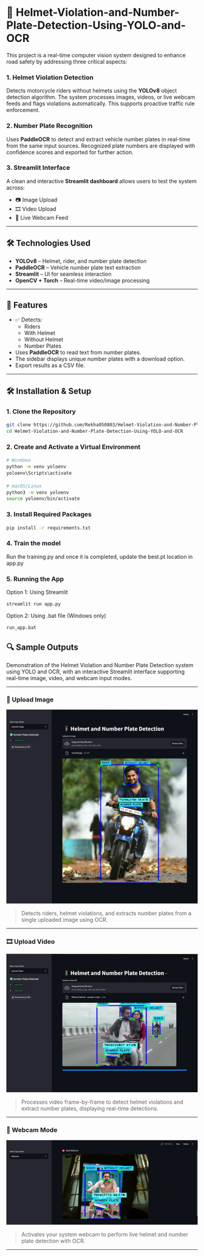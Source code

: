 # 🚦 Helmet-Violation-and-Number-Plate-Detection-Using-YOLO-and-OCR

This project is a real-time computer vision system designed to enhance road safety by addressing three critical aspects:

### 1. Helmet Violation Detection  
Detects motorcycle riders without helmets using the **YOLOv8** object detection algorithm. The system processes images, videos, or live webcam feeds and flags violations automatically. This supports proactive traffic rule enforcement.

### 2. Number Plate Recognition  
Uses **PaddleOCR** to detect and extract vehicle number plates in real-time from the same input sources. Recognized plate numbers are displayed with confidence scores and exported for further action.

### 3. Streamlit Interface  
A clean and interactive **Streamlit dashboard** allows users to test the system across:
- 📷 Image Upload
- 🎞️ Video Upload
- 🎥 Live Webcam Feed

---

## 🛠️ Technologies Used
- **YOLOv8** – Helmet, rider, and number plate detection  
- **PaddleOCR** – Vehicle number plate text extraction  
- **Streamlit** – UI for seamless interaction  
- **OpenCV + Torch** – Real-time video/image processing

---

## 📸 Features

- ✅ Detects:
  - Riders
  - With Helmet
  - Without Helmet
  - Number Plates
- Uses **PaddleOCR** to read text from number plates.
- The sidebar displays unique number plates with a download option.
- Export results as a CSV file.

---

## 🛠️ Installation & Setup

### 1. Clone the Repository

```bash
git clone https://github.com/Rekha050803/Helmet-Violation-and-Number-Plate-Detection-Using-YOLO-and-OCR.git
cd Helmet-Violation-and-Number-Plate-Detection-Using-YOLO-and-OCR
```
### 2. Create and Activate a Virtual Environment

```bash
# Windows
python -m venv yoloenv
yoloenv\Scripts\activate

# macOS/Linux
python3 -m venv yoloenv
source yoloenv/bin/activate
```
### 3. Install Required Packages

```bash
pip install -r requirements.txt
```
### 4. Train the model

Run the training.py and once it is completed, update the best.pt location in app.py

### 5. Running the App

Option 1: Using Streamlit
```bash
streamlit run app.py
```
Option 2: Using .bat file (Windows only)
```bash
run_app.bat
```
## 🔍 Sample Outputs

Demonstration of the Helmet Violation and Number Plate Detection system using YOLO and OCR, with an interactive Streamlit interface supporting real-time image, video, and webcam input modes.

---

### 📸 Upload Image

![Upload Image Output](https://github.com/Rekha050803/Helmet-Violation-and-Number-Plate-Detection-Using-YOLO-and-OCR/blob/8bb6b6ce49a3b9e9d4d66cee3d4442b4197872d8/Sample%20Outputs/image.png)

> Detects riders, helmet violations, and extracts number plates from a single uploaded image using OCR.

---

### 🎞️ Upload Video

![Upload Video Output](https://github.com/Rekha050803/Helmet-Violation-and-Number-Plate-Detection-Using-YOLO-and-OCR/blob/8bb6b6ce49a3b9e9d4d66cee3d4442b4197872d8/Sample%20Outputs/video.png)

> Processes video frame-by-frame to detect helmet violations and extract number plates, displaying real-time detections.

---

### 🎥 Webcam Mode

![Webcam Output](https://github.com/Rekha050803/Helmet-Violation-and-Number-Plate-Detection-Using-YOLO-and-OCR/blob/8bb6b6ce49a3b9e9d4d66cee3d4442b4197872d8/Sample%20Outputs/webcam.png)

> Activates your system webcam to perform live helmet and number plate detection with OCR.

---

